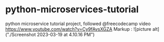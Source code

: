 # python-microservices-tutorial

python microservice tutorial project, followed @freecodecamp video https://www.youtube.com/watch?v=Cy9fAvsXGZA
Markup : ![picture alt]("./Screenshot 2023-03-19 at 4.10.16 PM")
